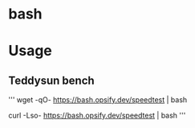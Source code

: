 # bash


# Usage
## Teddysun bench
'''
wget -qO- https://bash.opsify.dev/speedtest | bash

curl -Lso- https://bash.opsify.dev/speedtest | bash
'''


